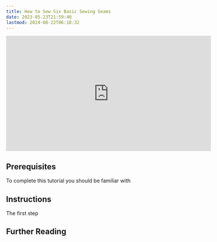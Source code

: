```yaml
---
title: How to Sew Six Basic Sewing Seams
date: 2023-05-23T21:59:40
lastmod: 2024-08-22T06:18:32
---
```


<iframe width="560" height="315" src="https://www.youtube.com/embed/BH950KqQweY?si=INJtwKp9VjWiIaW5" title="YouTube video player" frameborder="0" allow="accelerometer; autoplay; clipboard-write; encrypted-media; gyroscope; picture-in-picture; web-share" referrerpolicy="strict-origin-when-cross-origin" allowfullscreen></iframe>

## Prerequisites

To complete this tutorial you should be familiar with

## Instructions

The first step

## Further Reading
